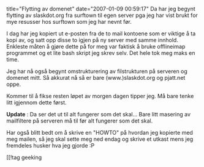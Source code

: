 title="Flytting av domenet"
date="2007-01-09 00:59:17"
Da har jeg begynt flytting av slaskdot.org fra surftown til egen server pga jeg har vist brukt for mye resusser hos surftown som jeg har nevnt før.

I dag har jeg kopiert ut e-posten fra de to mail kontoene som er viktige å ta kopi av, og satt opp disse to igjen på ny server med samme innhold. Enkleste måten å gjøre dette på for meg var faktisk å bruke offlineimap programmet og et lite bash skript jeg skrev selv. Det hele tok meg maks en time.

Jeg har nå også begynt omstrukturering av filstrukturen på serveren og domenet mitt. Så akkurat nå så er bare (www.)slaskdot.org og pjatt.net oppe.

Kommer til å fikse resten løpet av morgen dagen tipper jeg. Må bare tenke litt igjennom dette først.

<strong>Update</strong> : Da ser det ut til alt fungerer som det skal... Bare litt masering av mailfiltere på serveren må til før alt fungerer som det skal.

Har også blitt bedt om å skrive en "HOWTO" på hvordan jeg kopierte med meg mailen, så jeg skal sette meg ned endag og skrive et utkast mens jeg fremdeles husker hva jeg gjorde :P

[[!tag  geeking
